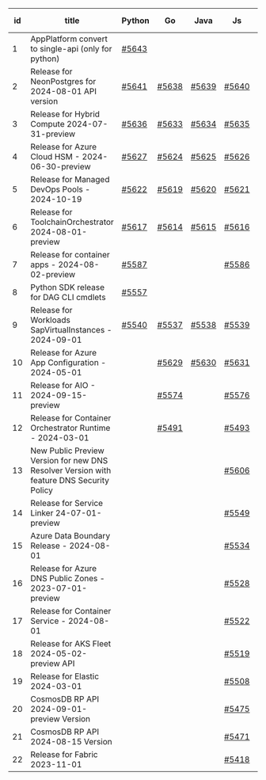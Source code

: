 | id | title | Python | Go | Java | Js | created date | target date | status |
| ------ | ------ | ------ | ------ | ------ | ------ | ------ | ------ | :-----: |
| 1 | AppPlatform convert to single-api (only for python)  | [#5643](https://github.com/Azure/sdk-release-request/issues/5643)  |  |  |  | 10-24 | fail to get. |  |
| 2 | Release for NeonPostgres for 2024-08-01 API version  | [#5641](https://github.com/Azure/sdk-release-request/issues/5641)  | [#5638](https://github.com/Azure/sdk-release-request/issues/5638)  | [#5639](https://github.com/Azure/sdk-release-request/issues/5639)  | [#5640](https://github.com/Azure/sdk-release-request/issues/5640)  | 10-23 | 11-21 |  |
| 3 | Release for Hybrid Compute 2024-07-31-preview  | [#5636](https://github.com/Azure/sdk-release-request/issues/5636)  | [#5633](https://github.com/Azure/sdk-release-request/issues/5633)  | [#5634](https://github.com/Azure/sdk-release-request/issues/5634)  | [#5635](https://github.com/Azure/sdk-release-request/issues/5635)  | 10-23 | 11-22 |  |
| 4 | Release for Azure Cloud HSM - 2024-06-30-preview  | [#5627](https://github.com/Azure/sdk-release-request/issues/5627)  | [#5624](https://github.com/Azure/sdk-release-request/issues/5624)  | [#5625](https://github.com/Azure/sdk-release-request/issues/5625)  | [#5626](https://github.com/Azure/sdk-release-request/issues/5626)  | 10-22 | 11-22 |  |
| 5 | Release for Managed DevOps Pools - 2024-10-19  | [#5622](https://github.com/Azure/sdk-release-request/issues/5622)  | [#5619](https://github.com/Azure/sdk-release-request/issues/5619)  | [#5620](https://github.com/Azure/sdk-release-request/issues/5620)  | [#5621](https://github.com/Azure/sdk-release-request/issues/5621)  | 10-16 | 11-22 |  |
| 6 | Release for ToolchainOrchestrator  2024-08-01-preview  | [#5617](https://github.com/Azure/sdk-release-request/issues/5617)  | [#5614](https://github.com/Azure/sdk-release-request/issues/5614)  | [#5615](https://github.com/Azure/sdk-release-request/issues/5615)  | [#5616](https://github.com/Azure/sdk-release-request/issues/5616)  | 10-15 | 10-25 | Hold on by JS/Java/Python/ |
| 7 | Release for container apps - 2024-08-02-preview  | [#5587](https://github.com/Azure/sdk-release-request/issues/5587)  |  |  | [#5586](https://github.com/Azure/sdk-release-request/issues/5586)  | 10-10 | 10-25 | Hold on by JS/Python/ |
| 8 | Python SDK release for DAG CLI cmdlets  | [#5557](https://github.com/Azure/sdk-release-request/issues/5557)  |  |  |  | 10-02 | 11-05 |  |
| 9 | Release for Workloads SapVirtualInstances - 2024-09-01  | [#5540](https://github.com/Azure/sdk-release-request/issues/5540)  | [#5537](https://github.com/Azure/sdk-release-request/issues/5537)  | [#5538](https://github.com/Azure/sdk-release-request/issues/5538)  | [#5539](https://github.com/Azure/sdk-release-request/issues/5539)  | 09-27 | 10-24 | Hold on by JS/Python/ |
| 10 | Release for Azure App Configuration - 2024-05-01  |  | [#5629](https://github.com/Azure/sdk-release-request/issues/5629)  | [#5630](https://github.com/Azure/sdk-release-request/issues/5630)  | [#5631](https://github.com/Azure/sdk-release-request/issues/5631)  | 10-22 | 11-22 |  |
| 11 | Release for AIO - 2024-09-15-preview  |  | [#5574](https://github.com/Azure/sdk-release-request/issues/5574)  |  | [#5576](https://github.com/Azure/sdk-release-request/issues/5576)  | 10-07 | 10-25 |  |
| 12 | Release for Container Orchestrator Runtime - 2024-03-01  |  | [#5491](https://github.com/Azure/sdk-release-request/issues/5491)  |  | [#5493](https://github.com/Azure/sdk-release-request/issues/5493)  | 09-13 | 10-24 |  |
| 13 | New Public Preview Version for new DNS Resolver Version with feature DNS Security Policy  |  |  |  | [#5606](https://github.com/Azure/sdk-release-request/issues/5606)  | 10-11 | 10-25 |  |
| 14 | Release for Service Linker 24-07-01-preview  |  |  |  | [#5549](https://github.com/Azure/sdk-release-request/issues/5549)  | 09-29 | 10-11 |  |
| 15 | Azure Data Boundary Release - 2024-08-01  |  |  |  | [#5534](https://github.com/Azure/sdk-release-request/issues/5534)  | 09-25 | 10-25 |  |
| 16 | Release for Azure DNS Public Zones - 2023-07-01-preview  |  |  |  | [#5528](https://github.com/Azure/sdk-release-request/issues/5528)  | 09-25 | 10-25 |  |
| 17 | Release for Container Service - 2024-08-01  |  |  |  | [#5522](https://github.com/Azure/sdk-release-request/issues/5522)  | 09-24 | 10-24 |  |
| 18 | Release for AKS Fleet 2024-05-02-preview API  |  |  |  | [#5519](https://github.com/Azure/sdk-release-request/issues/5519)  | 09-24 | 10-25 |  |
| 19 | Release for Elastic 2024-03-01  |  |  |  | [#5508](https://github.com/Azure/sdk-release-request/issues/5508)  | 09-16 | 10-24 |  |
| 20 | CosmosDB RP API 2024-09-01-preview Version  |  |  |  | [#5475](https://github.com/Azure/sdk-release-request/issues/5475)  | 09-09 | 09-27 | Hold on by JS/ |
| 21 | CosmosDB RP API 2024-08-15 Version  |  |  |  | [#5471](https://github.com/Azure/sdk-release-request/issues/5471)  | 09-09 | 09-27 |  |
| 22 | Release for Fabric 2023-11-01  |  |  |  | [#5418](https://github.com/Azure/sdk-release-request/issues/5418)  | 08-12 | 10-25 |  |
